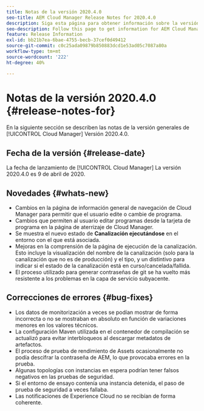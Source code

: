 ```yaml
---
title: Notas de la versión 2020.4.0
seo-title: AEM Cloud Manager Release Notes for 2020.4.0
description: Siga esta página para obtener información sobre la versión 2020.4.0 de Cloud Manager.
seo-description: Follow this page to get information for AEM Cloud Manager Release 2020.4.0
feature: Release Information
exl-id: bb21b7ea-6bae-4755-becb-37cef0d49412
source-git-commit: c0c25ada09879b850883dcd1e53ad05c7087a80a
workflow-type: tm+mt
source-wordcount: '222'
ht-degree: 40%

---
```


# Notas de la versión 2020.4.0 {#release-notes-for}

En la siguiente sección se describen las notas de la versión generales de [!UICONTROL Cloud Manager] Versión 2020.4.0.

## Fecha de la versión {#release-date}

La fecha de lanzamiento de [!UICONTROL Cloud Manager] La versión 2020.4.0 es 9 de abril de 2020.

## Novedades {#whats-new}

* Cambios en la página de información general de navegación de Cloud Manager para permitir que el usuario edite o cambie de programa.
* Cambios que permiten al usuario editar programas desde la tarjeta de programa en la página de aterrizaje de Cloud Manager.
* Se muestra el nuevo estado de **Canalización ejecutándose** en el entorno con el que está asociada.
* Mejoras en la comprensión de la página de ejecución de la canalización. Esto incluye la visualización del nombre de la canalización (solo para la canalización que no es de producción) y el tipo, y un distintivo para indicar si el estado de la canalización está en curso/cancelada/fallida.
* El proceso utilizado para generar contraseñas de git se ha vuelto más resistente a los problemas en la capa de servicio subyacente.

## Correcciones de errores {#bug-fixes}

* Los datos de monitorización a veces se podían mostrar de forma incorrecta o no se mostraban en absoluto en función de variaciones menores en los valores técnicos.
* La configuración Maven utilizada en el contenedor de compilación se actualizó para evitar interbloqueos al descargar metadatos de artefactos.
* El proceso de prueba de rendimiento de Assets ocasionalmente no podía descifrar la contraseña de AEM, lo que provocaba errores en la prueba.
* Algunas topologías con instancias en espera podrían tener falsos negativos en las pruebas de seguridad.
* Si el entorno de ensayo contenía una instancia detenida, el paso de prueba de seguridad a veces fallaba.
* Las notificaciones de Experience Cloud no se recibían de forma coherente.
